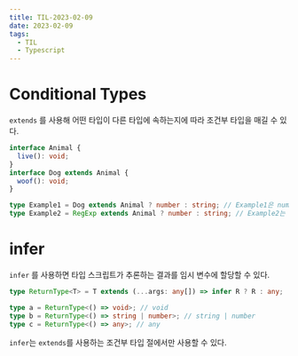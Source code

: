 ```yaml
---
title: TIL-2023-02-09
date: 2023-02-09
tags:
  - TIL
  - Typescript
---
```


# Conditional Types

`extends` 를 사용해 어떤 타입이 다른 타입에 속하는지에 따라 조건부 타입을 매길 수 있다.

```ts
interface Animal {
  live(): void;
}
interface Dog extends Animal {
  woof(): void;
}

type Example1 = Dog extends Animal ? number : string; // Example1은 number이다.
type Example2 = RegExp extends Animal ? number : string; // Example2는 string이다.
```

# infer

`infer` 를 사용하면 타입 스크립트가 추론하는 결과를 임시 변수에 할당할 수 있다.

```ts
type ReturnType<T> = T extends (...args: any[]) => infer R ? R : any;

type a = ReturnType<() => void>; // void
type b = ReturnType<() => string | number>; // string | number
type c = ReturnType<() => any>; // any
```

`infer`는 `extends`를 사용하는 조건부 타입 절에서만 사용할 수 있다.
